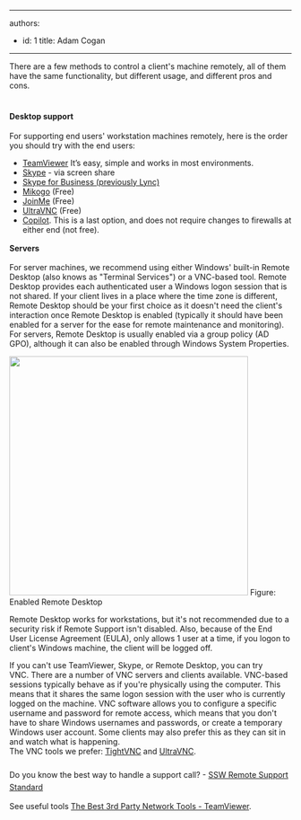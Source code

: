 

---
authors:
  - id: 1
    title: Adam Cogan
---




<span class='intro'> There are a few methods to control a client's machine remotely, all of them have the same functionality, but different usage, and different pros and cons. 
<br> </span>


  <p><strong style="line-height&#58;1.6;"><br>Desktop support</strong><br></p><p>For supporting end users' workstation machines remotely, here is the order you should try with the end users&#58;</p><ul><li><a href="http&#58;//www.ssw.com.au/ssw/Standards/Support/RemoteSupportViaTeamViewer.aspx" shape="rect">TeamViewer</a>&#160;It’s easy, simple and works in most environments.&#160;</li><li><a href="http&#58;//www.skype.com/">Skype​</a>&#160;- via screen&#160;share&#160;</li><li><a href="http&#58;//products.office.com/en/lync/lync">Skype for Business (previously Lync)</a></li><li><a href="https&#58;//www.mikogo.com/">Mikogo</a>&#160;(Free)</li><li><a href="https&#58;//www.join.me/">JoinMe</a>&#160;(Free)</li><li><a href="http&#58;//www.ssw.com.au/ssw/Standards/Support/RemoteSupportViaUltraVNC.aspx" shape="rect">UltraVNC</a>&#160;(Free)</li><li><a href="http&#58;//www.ssw.com.au/ssw/Standards/Support/RemoteSupportViaCopilot.aspx" shape="rect">Copilot</a>.&#160;This is a last option, and does not require changes to firewalls at either end (not free)​​.</li></ul><p><strong style="line-height&#58;1.6;">Servers</strong><br></p>
<p>For server machines, we recommend using either Windows' built-in Remote Desktop (also knows as &quot;Terminal Services&quot;) or a VNC-based tool. Remote Desktop provides each authenticated user a Windows logon session that is not shared.&#160;If your client lives in a place where the time zone is different, Remote Desktop should be your first choice as it doesn't need the client's interaction once Remote Desktop is enabled (typically it should have been enabled for a server for the ease for remote maintenance and monitoring). For servers, Remote Desktop is usually enabled via a group policy (AD GPO), although it can also be enabled through Windows System Properties.<br></p>
<img class="ms-rteCustom-ImageArea" alt=" " src="/PublishingImages/remoteconnection.png" border="0" style="width&#58;426px;" /> <span class="ms-rteCustom-FigureNormal">Figure&#58; Enabled Remote Desktop </span>
<p>Remote Desktop works for workstations, but it's not recommended due to a security risk if Remote Support isn't disabled. Also, because of the End User License Agreement (EULA), only allows 1 user at a time, if you logon to client's Windows machine, the client will be logged off. </p>
<p>If you can't use TeamViewer, Skype,&#160;or Remote Desktop, you can try VNC.&#160;There are a number of VNC servers and clients available.&#160;VNC-based sessions typically behave as if you're physically​ using the computer. This means that it shares the same logon session with the user who is currently logged on the machine. VNC software allows you to configure a specific username and password for remote access, which means that you don't have to share Windows usernames and passwords, or create a temporary Windows user account.&#160;Some clients may also prefer this as they can sit in and watch what is happening.<br>
The VNC tools we prefer&#58; <a class="newWindow" href="http&#58;//www.ssw.com.au/ssw/Redirect/tightvnc.htm" target="_blank" shape="rect">TightVNC</a> and <a class="newWindow" href="http&#58;//www.ssw.com.au/ssw/Redirect/ultravnc.htm" target="_blank" shape="rect">UltraVNC</a>.<br><span style="line-height&#58;1.6;"><br>Do you know t</span><span style="line-height&#58;1.6;">he best way to handle a support call?</span><span style="line-height&#58;1.6;"> -&#160;​</span><a href="http&#58;//www.ssw.com.au/ssw/Standards/Support/RemoteSupportSampleScript.aspx" shape="rect" style="line-height&#58;1.6;">SSW Remote Support Standard</a></p>
<p>See useful tools <a href="http&#58;//www.ssw.com.au/ssw/Standards/DeveloperGeneral/networkTools.aspx#TeamViewer" shape="rect">The Best 3rd Party Network Tools - TeamViewer</a>.</p>



